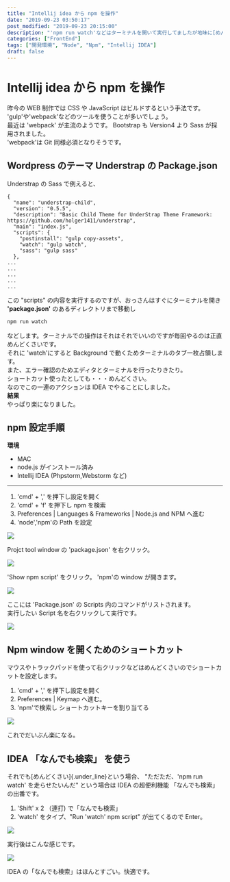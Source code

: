 ```yaml
---
title: "Intellij idea から npm を操作"
date: "2019-09-23 03:50:17"
post_modified: "2019-09-23 20:15:00"
description: "'npm run watch'などはターミナルを開いて実行してましたが地味に[めんどくさい]{.under_line}のでIDEA側で操作するようにした。"
categories: ["FrontEnd"]
tags: ["開発環境", "Node", "Npm", "Intellij IDEA"]
draft: false
---
```


# Intellij idea から npm を操作

昨今の WEB 制作では CSS や JavaScript はビルドするという手法です。\
'gulp'や'webpack'などのツールを使うことが多いでしょう。\
最近は 'webpack' が主流のようです。
Bootstrap も Version4 より Sass が採用されました。\
'webpack'は Git 同様必須となりそうです。

## Wordpress のテーマ Understrap の Package.json

Understrap の Sass で例えると、

```source
{
  "name": "understrap-child",
  "version": "0.5.5",
  "description": "Basic Child Theme for UnderStrap Theme Framework: https://github.com/holger1411/understrap",
  "main": "index.js",
  "scripts": {
    "postinstall": "gulp copy-assets",
    "watch": "gulp watch",
    "sass": "gulp sass"
  },
...
...
...
...
...
```

この "scripts" の内容を実行するのですが、おっさんはすぐにターミナルを開き
**'package.json'** のあるディレクトリまで移動し

```bash
npm run watch
```

などします。ターミナルでの操作はそれはそれでいいのですが毎回やるのは正直めんどくさいです。\
それに 'watch'にすると Background で動くためターミナルのタブ一枚占領します。\
また、エラー確認のためエディタとターミナルを行ったりきたり。\
ショートカット使ったとしても・・・めんどくさい。\
なのでこの一連のアクションは IDEA でやることにしました。\
**結果**\
やっぱり楽になりました。

## npm 設定手順

**環境**

- MAC
- node.js がインストール済み
- Intellij IDEA (Phpstorm,Webstorm など)

---

1.  'cmd' + ',' を押下し設定を開く
2.  'cmd' + 'f' を押下し npm を検索
3.  Preferences \| Languages & Frameworks \| Node.js and NPM へ進む
4.  'node','npm'の Path を設定

![](images/Screen-Shot-2019-09-22-at-15.59.10.png)

Projct tool window の 'package.json' を右クリック。

![](images/Screen-Shot-2019-09-22-at-16.02.55.png)

'Show npm script' をクリック。 'npm'の window が開きます。

![](images/Screen-Shot-2019-09-22-at-16.04.14.png)

ここには 'Package.json' の Scripts 内のコマンドがリストされます。\
実行したい Script 名を右クリックして実行です。

![](images/Screen-Shot-2019-09-22-at-16.07.39.png)

## Npm window を開くためのショートカット

マウスやトラックパッドを使って右クリックなどはめんどくさいのでショートカットを設定します。

1.  'cmd' + ',' を押下し設定を開く
2.  Preferences \| Keymap へ進む。
3.  'npm'で検索し ショートカットキーを割り当てる

![](images/Screen-Shot-2019-09-22-at-16.12.21.png)

これでだいぶん楽になる。

## IDEA 「なんでも検索」 を使う

それでも[めんどくさい]{.under_line}という場合、
"ただただ、'npm run watch' を走らせたいんだ" という場合は IDEA の超便利機能
「なんでも検索」の出番です。

1.  'Shift' x 2 （連打) で「なんでも検索」
2.  'watch' をタイプ、"Run 'watch' npm script" が出てくるので Enter。

![](images/Screen-Shot-2019-09-22-at-16.23.03.png)

実行後はこんな感じです。

![](images/Screen-Shot-2019-09-22-at-16.37.22.png)

IDEA の「なんでも検索」はほんとすごい。快適です。
